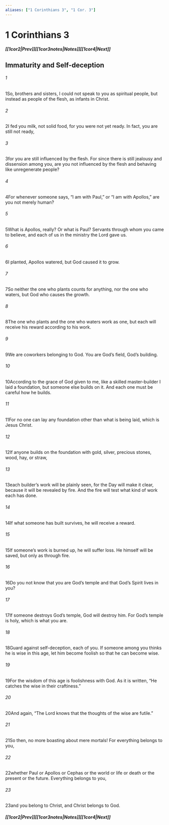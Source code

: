```yaml
---
aliases: ["1 Corinthians 3", "1 Cor. 3"]
---
```

# 1 Corinthians 3
##### <span class=arrow-left></span>[[1cor2|Prev]]<span class=navigation-separator></span>[[1cor3notes|Notes]]<span class=navigation-separator></span>[[1cor4|Next]]<span class=arrow-right></span>
## Immaturity and Self-deception
###### 1
<span class=verse-first>1</span>So, brothers and sisters, I could not speak to you as spiritual people, but instead as people of the flesh, as infants in Christ.
###### 2
<span class=verse-body>2</span>I fed you milk, not solid food, for you were not yet ready. In fact, you are still not ready,
###### 3
<span class=verse-body>3</span>for you are still influenced by the flesh. For since there is still jealousy and dissension among you, are you not influenced by the flesh and behaving like unregenerate people?
###### 4
<span class=verse-body>4</span>For whenever someone says, “I am with Paul,” or “I am with Apollos,” are you not merely human?
<div class=paragraph-break></div>

###### 5
<span class=verse-first>5</span>What is Apollos, really? Or what is Paul? Servants through whom you came to believe, and each of us in the ministry the Lord gave us.
###### 6
<span class=verse-body>6</span>I planted, Apollos watered, but God caused it to grow.
###### 7
<span class=verse-body>7</span>So neither the one who plants counts for anything, nor the one who waters, but God who causes the growth.
###### 8
<span class=verse-body>8</span>The one who plants and the one who waters work as one, but each will receive his reward according to his work.
###### 9
<span class=verse-body>9</span>We are coworkers belonging to God. You are God’s field, God’s building.
<div class=paragraph-break></div>

###### 10
<span class=verse-first>10</span>According to the grace of God given to me, like a skilled master-builder I laid a foundation, but someone else builds on it. And each one must be careful how he builds.
###### 11
<span class=verse-body>11</span>For no one can lay any foundation other than what is being laid, which is Jesus Christ.
###### 12
<span class=verse-body>12</span>If anyone builds on the foundation with gold, silver, precious stones, wood, hay, or straw,
###### 13
<span class=verse-body>13</span>each builder’s work will be plainly seen, for the Day will make it clear, because it will be revealed by fire. And the fire will test what kind of work each has done.
###### 14
<span class=verse-body>14</span>If what someone has built survives, he will receive a reward.
###### 15
<span class=verse-body>15</span>If someone’s work is burned up, he will suffer loss. He himself will be saved, but only as through fire.
<div class=paragraph-break></div>

###### 16
<span class=verse-first>16</span>Do you not know that you are God’s temple and that God’s Spirit lives in you?
###### 17
<span class=verse-body>17</span>If someone destroys God’s temple, God will destroy him. For God’s temple is holy, which is what you are.
<div class=paragraph-break></div>

###### 18
<span class=verse-first>18</span>Guard against self-deception, each of you. If someone among you thinks he is wise in this age, let him become foolish so that he can become wise.
###### 19
<span class=verse-body>19</span>For the wisdom of this age is foolishness with God. As it is written, “He catches the wise in their craftiness.”
###### 20
<span class=verse-body>20</span>And again, “The Lord knows that the thoughts of the wise are futile.”
###### 21
<span class=verse-body>21</span>So then, no more boasting about mere mortals! For everything belongs to you,
###### 22
<span class=verse-body>22</span>whether Paul or Apollos or Cephas or the world or life or death or the present or the future. Everything belongs to you,
###### 23
<span class=verse-body>23</span>and you belong to Christ, and Christ belongs to God.
##### <span class=arrow-left></span>[[1cor2|Prev]]<span class=navigation-separator></span>[[1cor3notes|Notes]]<span class=navigation-separator></span>[[1cor4|Next]]<span class=arrow-right></span>